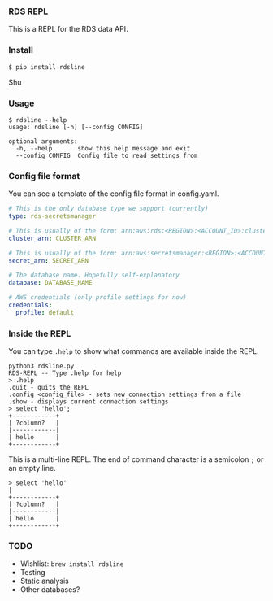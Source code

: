 ### RDS REPL
This is a REPL for the RDS data API. 

### Install
```
$ pip install rdsline
```

Shu
### Usage
```
$ rdsline --help
usage: rdsline [-h] [--config CONFIG]

optional arguments:
  -h, --help       show this help message and exit
  --config CONFIG  Config file to read settings from
```

### Config file format
You can see a template of the config file format in config.yaml. 

```yaml
# This is the only database type we support (currently)
type: rds-secretsmanager

# This is usually of the form: arn:aws:rds:<REGION>:<ACCOUNT_ID>:cluster:<CLUSTER_NAME>
cluster_arn: CLUSTER_ARN

# This is usually of the form: arn:aws:secretsmanager:<REGION>:<ACCOUNT_ID>:secret:<SECRET_ID>
secret_arn: SECRET_ARN

# The database name. Hopefully self-explanatory
database: DATABASE_NAME

# AWS credentials (only profile settings for now)
credentials:
  profile: default
```

### Inside the REPL
You can type `.help` to show what commands are available inside the REPL.
```
python3 rdsline.py
RDS-REPL -- Type .help for help
> .help
.quit - quits the REPL
.config <config_file> - sets new connection settings from a file
.show - displays current connection settings
> select 'hello';
+------------+
| ?column?   |
|------------|
| hello      |
+------------+
```

This is a multi-line REPL. The end of command character is a semicolon `;` or an empty line.
```
> select 'hello'
|
+------------+
| ?column?   |
|------------|
| hello      |
+------------+
```


### TODO
* Wishlist: `brew install rdsline`
* Testing
* Static analysis
* Other databases?